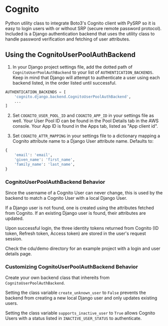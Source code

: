 # Cognito

Python utility class to integrate Boto3's Cognito client with PySRP so it is
easy to login users with or without SRP (secure remote password protocol).
Included is a Django authentication backend that uses the utility class to
handle password verification and fetching of user attributes.

## Using the CognitoUserPoolAuthBackend
1. In your Django project settings file, add the dotted path of
`CognitoUserPoolAuthBackend` to your list of `AUTHENTICATION_BACKENDS`.
Keep in mind that Django will attempt to authenticate a user using
each backend listed, in the order listed until successful.

```python
AUTHENTICATION_BACKENDS = [
    'cognito.django.backend.CognitoUserPoolAuthBackend',
    ...
]
```

2. Set `COGNITO_USER_POOL_ID` and `COGNITO_APP_ID` in your settings file as well.
Your User Pool ID can be found in the Pool Details tab in the AWS console.
Your App ID is found in the Apps tab, listed as "App client id".

3. Set `COGNITO_ATTR_MAPPING` in your settings file to a dictionary mapping a
Cognito attribute name to a Django User attribute name. Defaults to:
```python
{
    'email': 'email',
    'given_name': 'first_name',
    'family_name': 'last_name',
}
```

### CognitoUserPoolAuthBackend Behavior
Since the username of a Cognito User can never change,
this is used by the backend to match a Cognito User with a local Django
User.

If a Django user is not found, one is created using the attributes
fetched from Cognito. If an existing Django user is found, their
attributes are updated.

Upon successful login, the three identity tokens returned from Cognito
(ID token, Refresh token, Access token) are stored in the user's request
session.

Check the cdu/demo directory for an example project with a login and
user details page.

### Customizing CognitoUserPoolAuthBackend Behavior
Create your own backend class that inhereits from `CognitoUserPoolAuthBackend`.

Setting the class variable `create_unknown_user` to `False` prevents the backend
from creating a new local Django user and only updates existing users.

Setting the class variable `supports_inactive_user` to `True` allows
Cognito Users with a status listed in `INACTIVE_USER_STATUS` to authenticate.


